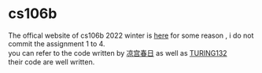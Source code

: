 # cs106b
The offical website of cs106b 2022 winter is [here](https://web.stanford.edu/class/archive/cs/cs106b/cs106b.1224/)
for some reason , i do not commit the assignment 1 to 4.<br> 
you can refer to the code written by [凉宫春日](https://www.zhihu.com/column/c_1471256108476461057) as well as [TURING132](https://github.com/TURING132/CS106B)<br>
their code are well written.

